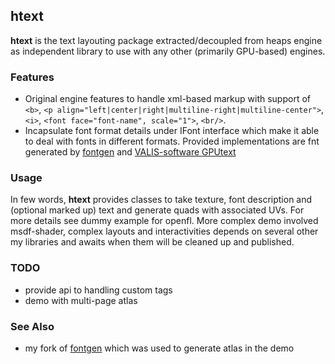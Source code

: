 ## htext
**htext** is the text layouting package extracted/decoupled from heaps engine as independent library to use with any other (primarily GPU-based) engines.
### Features
* Original engine features to handle xml-based markup with support of `<b>`, `<p align="left|center|right|multiline-right|multiline-center">`, `<i>`, `<font face="font-name", scale="1">`, `<br/>`.
* Incapsulate font format details under IFont interface which make it able to deal with fonts in different formats. Provided implementations are fnt generated by [fontgen](https://github.com/Yanrishatum/fontgen) and [VALIS-software GPUtext](https://github.com/VALIS-software/GPUText)

### Usage
In few words, **htext** provides classes to take texture, font description and (optional marked up) text and generate quads with associated UVs. For more details see dummy example for openfl. More complex demo involved msdf-shader, complex layouts and interactivities depends on several other my libraries and awaits when them will be cleaned up and published.

### TODO
* provide api to handling custom tags
* demo with multi-page atlas

### See Also
* my fork of [fontgen](https://github.com/pecheny/fontgen) which was used to generate atlas in the demo


